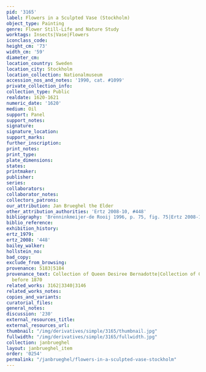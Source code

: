 ```yaml
---
pid: '3165'
label: Flowers in a Sculpted Vase (Stockholm)
object_type: Painting
genre: Flower Still-Life and Nature Study
worktags: Insects|Vase|Flowers
iconclass_code:
height_cm: '73'
width_cm: '59'
diameter_cm:
location_country: Sweden
location_city: Stockholm
location_collection: Nationalmuseum
accession_nos_and_notes: '1990, cat. #1099'
private_collection_info:
collection_type: Public
realdate: 1620-1621
numeric_date: '1620'
medium: Oil
support: Panel
support_notes:
signature:
signature_location:
support_marks:
further_inscription:
print_notes:
print_type:
plate_dimensions:
states:
printmaker:
publisher:
series:
collaborators:
collaborator_notes:
collectors_patrons:
our_attribution: Jan Brueghel the Elder
other_attribution_authorities: 'Ertz 2008-10, #448'
bibliography: 'Brenninkmeijer-de Rooij 1996, p. 75, fig. 75|Ertz 2008-10, cat. #448'
biblio_reference:
exhibition_history:
ertz_1979:
ertz_2008: '448'
bailey_walker:
hollstein_no:
bad_copy:
exclude_from_browsing:
provenance: 5183|5184
provenance_text: Collection of Queen Desiree Bernadotte|Collection of G. F. Almqiust,
  before 1870
related_works: 3162|3340|3146
related_works_notes:
copies_and_variants:
curatorial_files:
general_notes:
discussion: '230'
external_resources_title:
external_resources_url:
thumbnail: "/img/derivatives/simple/3165/thumbnail.jpg"
fullwidth: "/img/derivatives/simple/3165/fullwidth.jpg"
collection: janbrueghel
layout: janbrueghel_item
order: '0254'
permalink: "/janbrueghel/flowers-in-a-sculpted-vase-stockholm"
---
```

